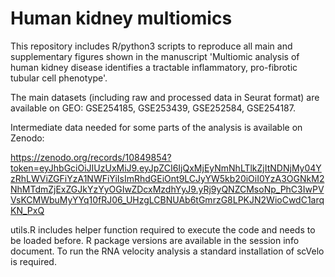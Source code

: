 # Human kidney multiomics
This repository includes R/python3 scripts to reproduce all main and supplementary figures shown in the manuscript 'Multiomic analysis of human kidney disease identifies a tractable inflammatory, pro-fibrotic tubular cell phenotype'.

The main datasets (including raw and processed data in Seurat format) are available on GEO: GSE254185, GSE253439, GSE252584, GSE254187.

Intermediate data needed for some parts of the analysis is available on Zenodo:

https://zenodo.org/records/10849854?token=eyJhbGciOiJIUzUxMiJ9.eyJpZCI6IjQxMjEyNmNhLTlkZjItNDNjMy04YzRhLWViZGFiYzA1NWFiYiIsImRhdGEiOnt9LCJyYW5kb20iOiI0YzA3OGNkM2NhMTdmZjExZGJkYzYyOGIwZDcxMzdhYyJ9.yRj9yQNZCMsoNp_PhC3IwPVVsKCMWbuMyYYq10fRJ06_UHzgLCBNUAb6tGmrzG8LPKJN2WioCwdC1arqKN_PxQ

utils.R includes helper function required to execute the code and needs to be loaded before. R package versions are available in the session info document. To run the RNA velocity analysis a standard installation of scVelo is required.
